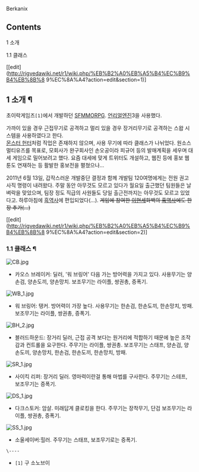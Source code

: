 Berkanix

## Contents

    

1 소개

    

1.1 클래스

[[edit](http://rigvedawiki.net/r1/wiki.php/%EB%B2%A0%EB%A5%B4%EC%B9%B4%EB%8B%8
9%EC%8A%A4?action=edit&section=1)]

## 1 소개 ¶

초이락게임즈`[1]`에서 개발하던 [SF](SF.md)[MMORPG](MMORPG.md). [언리얼엔진](%EC%96%B8%EB%A6%AC%EC%96%BC%20%EC%97%94%EC%A7%84.md)3을 사용했다.

  

가까이 있을 경우 근접무기로 공격하고 멀리 있을 경우 장거리무기로 공격하는 스왑 시스템을 사용하였다고 한다.  
[몬스터 헌터](%EB%AA%AC%EC%8A%A4%ED%84%B0%20%ED%97%8C%ED%84%B0.md)처럼 직업은 존재하지
않으며, 사용 무기에 따라 클래스가 나뉘었다. 원소스 멀티유즈를 목표로, 모회사가 완구회사인 손오공이라 피규어 등의 발매계획을 세우며 대세
게임으로 밀어보려고 했다. 요즘 대세에 맞게 트위터도 개설하고, 웹진 등에 홍보 웹툰도 연재하는 등 활발한 홍보전을 펼쳤으나...

  

2011년 6월 13일, 갑작스러운 개발중단 결정과 함께 개발팀 120여명에게는 전원 권고사직 명령이 내려왔다. 주말 동안 아무것도 모르고
있다가 월요일 출근했던 팀원들은 날벼락을 맞았으며, 팀장 정도 직급의 사원들도 당일 출근전까지는 아무것도 모르고 있었다고. 하루아침에
[흑역사](%ED%9D%91%EC%97%AD%EC%82%AC.md)에 편입되었다(…). <del>게임에 참여한
[이현세](%EC%9D%B4%ED%98%84%EC%84%B8.md)화백의
[흑역사](%ED%9D%91%EC%97%AD%EC%82%AC.md)에도 한 장 추가(...)</del>

[[edit](http://rigvedawiki.net/r1/wiki.php/%EB%B2%A0%EB%A5%B4%EC%B9%B4%EB%8B%8
9%EC%8A%A4?action=edit&section=2)]

### 1.1 클래스 ¶

![CB.jpg](http://z2.enha.kr/http://rigvedawiki.net/r1/pds/CB.jpg)

  * 카오스 브레이커: 딜러, '워 브링어' 다음 가는 방어력을 가지고 있다. 사용무기는 양손검, 양손도끼, 양손망치. 보조무기는 라이플, 쌍권총, 증폭기.  

![WB_1.jpg](http://z3.enha.kr/http://rigvedawiki.net/r1/pds/WB_1.jpg)

  * 워 브링어: 탱커. 방어력이 가장 높다. 사용무기는 한손검, 한손도끼, 한손망치, 방패. 보조무기는 라이플, 쌍권총, 증폭기.  

![BH_2.jpg](http://z3.enha.kr/http://rigvedawiki.net/r1/pds/BH_2.jpg)

  * 블러드하운드: 장거리 딜러, 근접 공격 보다는 원거리에 적합하기 때문에 높은 조작감과 컨트롤을 요구한다. 주무기는 라이플, 쌍권총. 보조무기는 스태프, 양손검, 양손도끼, 양손망치, 한손검, 한손도끼, 한손망치, 방패.  

![SR_1.jpg](http://z2.enha.kr/http://rigvedawiki.net/r1/pds/SR_1.jpg)

  * 사이킥 리퍼: 장거리 딜러. 영마력이란걸 통해 마법를 구사한다. 주무기는 스테프, 보조무기는 증폭기.  

![DS_1.jpg](http://z0.enha.kr/http://rigvedawiki.net/r1/pds/DS_1.jpg)

  * 다크스토커: 암살. 미래답게 클로킹을 한다. 주무기는 장착무기, 단검 보조무기는 라이플, 쌍권총, 증폭기.  

![SS_1.jpg](http://z1.enha.kr/http://rigvedawiki.net/r1/pds/SS_1.jpg)

  * 소울세이버:힐러. 주무기는 스태프, 보조무기로는 증폭기.

`\----`

  * `[1]` 구 소노브이

